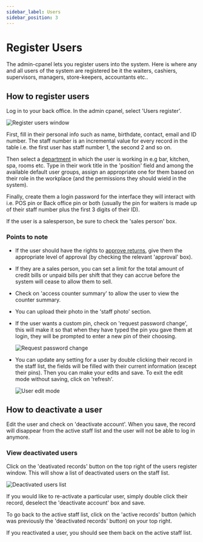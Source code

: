 ```yaml
---
sidebar_label: Users
sidebar_position: 3
---
```


# Register Users

The admin-cpanel lets you register users into the system. Here is where any and all users of the system are registered be it the waiters, cashiers, supervisors, managers, store-keepers, accountants etc..


## How to register users

Log in to your back office. In the admin cpanel, select 'Users register'.

![Register users window](/img/users_register.PNG)

First, fill in their personal info such as name, birthdate, contact, email and ID number. The staff number is an incremental value for every record in the table i.e. the first user has staff number 1, the second 2 and so on.

Then select a [department](./departments.md) in which the user is working in e.g bar, kitchen, spa, rooms etc. Type in their work title in the 'position' field and among the available default user groups, assign an appropriate one for them based on their role in the workplace (and the permissions they should wield in the system).

Finally, create them a login password for the interface they will interact with i.e. POS pin or Back office pin or both (usually the pin for waiters is made up of their staff number plus the first 3 digits of their ID).

If the user is a salesperson, be sure to check the 'sales person' box.

### Points to note
- If the user should have the rights to [approve returns](../point-of-sale/returns#approving-returns), give them the appropriate level of approval (by checking the relevant 'approval' box). 

- If they are a sales person, you can set a limit for the total amount of credit bills or unpaid bills per shift that they can accrue before the system will cease to allow them to sell.

- Check on 'access counter summary' to allow the user to view the counter summary.

- You can upload their photo in the 'staff photo' section.

<!-- TODO: Add screenshot of the counter summary -->

- If the user wants a custom pin, check on 'request password change', this will make it so that when they have typed the pin you gave them at login, they will be prompted to enter a new pin of their choosing.

  ![Request password change](/img/request_password_change.PNG)

- You can update any setting for a user by double clicking their record in the staff list, the fields will be filled with their current information (except their pins). Then you can make your edits and save. To exit the edit mode without saving, click on 'refresh'.

  ![User edit mode](/img/user_edit_mode.PNG)

## How to deactivate a user

Edit the user and check on 'deactivate account'. When you save, the record will disappear from the active staff list and the user will not be able to log in anymore.

### View deactivated users

Click on the 'deativated records' button on the top right of the users register window. This will show a list of deactivated users on the staff list.

![Deactivated users list](/img/deactivated_users.PNG)

If you would like to re-activate a particular user, simply double click their record, deselect the 'deactivate account' box and save.

To go back to the active staff list, click on the 'active records' button (which was previously the 'deactivated records' button) on your top right.

If you reactivated a user, you should see them back on the active staff list.